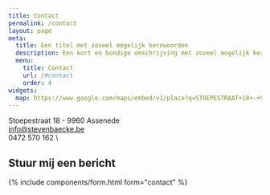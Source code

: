```yaml
---
title: Contact
permalink: /contact
layout: page
meta:
  title: Een titel met zoveel mogelijk kernwoorden
  description: Een kort en bondige omschrijving met zoveel mogelijk kernwoorden zoals architect, nieuwbouw, verbouwingen, renovaties...
  menu:
    title: Contact
    url: /#contact
    order: 4
widgets:
  map: https://www.google.com/maps/embed/v1/place?q=STOEPESTRAAT+18+-+9960+ASSENEDE&key=AIzaSyBQhdzM-IjtnsSoFz_CfbBCqcBhd5nQN9c"
---
```


Stoepestraat 18 - 9960 Assenede \
info@stevenbaecke.be \
0472 570 162 \

## Stuur mij een bericht

{% include components/form.html form="contact" %}
